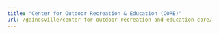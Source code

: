 ```yaml
---
title: "Center for Outdoor Recreation & Education (CORE)"
url: /gainesville/center-for-outdoor-recreation-and-education-core/
---
```

